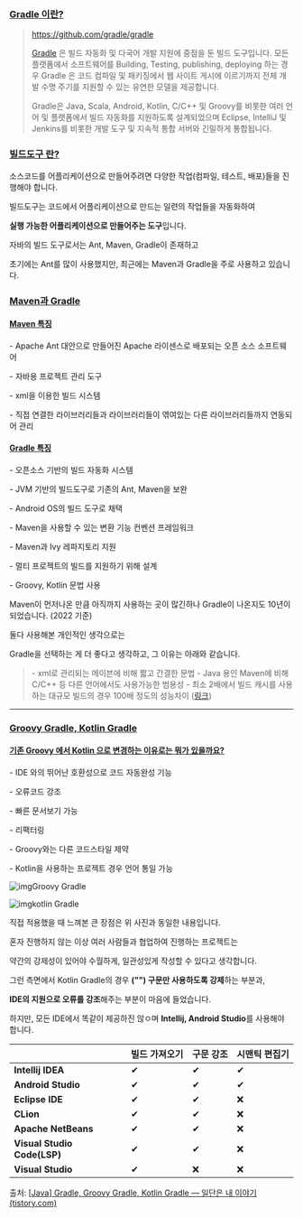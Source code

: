 ### [**Gradle 이란?**](https://kdhyo98.tistory.com/87#Gradle%--%EC%-D%B-%EB%-E%--%-F)

> https://github.com/gradle/gradle
>
> [Gradle](https://gradle.org/) 은 빌드 자동화 및 다국어 개발 지원에 중점을 둔 빌드 도구입니다.
> 모든 플랫폼에서 소프트웨어를 Building, Testing, publishing, deploying 하는 경우
> Gradle 은 코드 컴파일 및 패키징에서 웹 사이트 게시에 이르기까지
> 전체 개발 수명 주기를 지원할 수 있는 유연한 모델을 제공합니다.
>
> Gradle은 Java, Scala, Android, Kotlin, C/C++ 및 Groovy를 비롯한 여러 언어 및 플랫폼에서
> 빌드 자동화를 지원하도록 설계되었으며 Eclipse, IntelliJ 및 Jenkins를 비롯한
> 개발 도구 및 지속적 통합 서버와 긴밀하게 통합됩니다.

 

### [**빌드도구 란?**](https://kdhyo98.tistory.com/87#%EB%B-%-C%EB%--%-C%EB%-F%--%EA%B-%AC%--%EB%-E%--%-F)

소스코드를 어플리케이션으로 만들어주려면 다양한 작업(컴파일, 테스트, 배포)들을 진행해야 합니다.

빌드도구는 코드에서 어플리케이션으로 만드는 일련의 작업들을 자동화하여

**실행 가능한 어플리케이션으로 만들어주는 도구**입니다.

 

자바의 빌드 도구로서는 Ant, Maven, Gradle이 존재하고

초기에는 Ant를 많이 사용했지만, 최근에는 Maven과 Gradle을 주로 사용하고 있습니다.

 

### [**Maven과 Gradle**](https://kdhyo98.tistory.com/87#Maven%EA%B-%BC%--Gradle)

#### [**Maven 특징**](https://kdhyo98.tistory.com/87#Maven%--%ED%-A%B-%EC%A-%--)

\- Apache Ant 대안으로 만들어진 Apache 라이센스로 배포되는 오픈 소스 소프트웨어

\- 자바용 프로젝트 관리 도구

\- xml을 이용한 빌드 시스템

\- 직접 연결한 라이브러리들과 라이브러리들이 엮여있는 다른 라이브러리들까지 연동되어 관리

 

#### [**Gradle 특징**](https://kdhyo98.tistory.com/87#Gradle%--%ED%-A%B-%EC%A-%--)

\- 오픈소스 기반의 빌드 자동화 시스템

\- JVM 기반의 빌드도구로 기존의 Ant, Maven을 보완

\- Android OS의 빌드 도구로 채택

\- Maven을 사용할 수 있는 변환 기능 컨벤션 프레임워크

\- Maven과 Ivy 레파지토리 지원

\- 멀티 프로젝트의 빌드를 지원하기 위해 설계

\- Groovy, Kotlin 문법 사용

 

Maven이 먼저나온 만큼 아직까지 사용하는 곳이 많긴하나 Gradle이 나온지도 10년이 되었습니다. (2022 기준)

 

둘다 사용해본 개인적인 생각으로는

Gradle을 선택하는 게 더 좋다고 생각하고, 그 이유는 아래와 같습니다.

> \- xml로 관리되는 메이븐에 비해 짧고 간결한 문법
> \- Java 용인 Maven에 비해 C/C++ 등 다른 언어에서도 사용가능한 범용성
> \- 최소 2배에서 빌드 캐시를 사용하는 대규모 빌드의 경우 100배 정도의 성능차이 ([링크](https://gradle.org/maven-vs-gradle/))

------

### [**Groovy Gradle, Kotlin Gradle**](https://kdhyo98.tistory.com/87#Groovy%--Gradle%-C%--Kotlin%--Gradle)

#### [**기존 Groovy 에서 Kotlin 으로 변경하는 이유로는 뭐가 있을까요?**](https://kdhyo98.tistory.com/87#%EA%B-%B-%EC%A-%B-%--Groovy%--%EC%--%--%EC%--%-C%--Kotlin%--%EC%-C%BC%EB%A-%-C%--%EB%B-%--%EA%B-%BD%ED%--%--%EB%-A%--%--%EC%-D%B-%EC%-C%A-%EB%A-%-C%EB%-A%--%--%EB%AD%--%EA%B-%--%--%EC%-E%--%EC%-D%--%EA%B-%-C%EC%-A%--%-F)

\- IDE 와의 뛰어난 호환성으로 코드 자동완성 기능

\- 오류코드 강조

\- 빠른 문서보기 가능

\- 리팩터링

\- Groovy와는 다른 코드스타일 제약

\- Kotlin을 사용하는 프로젝트 경우 언어 통일 가능

 



![img](https://blog.kakaocdn.net/dn/qVFHj/btrDOzdlT9P/B9Si7vDxeoSzY7Y3kZxChK/img.png)Groovy Gradle

![img](https://blog.kakaocdn.net/dn/bqM4v0/btrDMzxCENi/9HbRHdWyOC0pq01m6WeJPK/img.png)kotlin Gradle



직접 적용했을 때 느껴본 큰 장점은 위 사진과 동일한 내용입니다.

 

혼자 진행하지 않는 이상 여러 사람들과 협업하여 진행하는 프로젝트는

약간의 강제성이 있어야 수월하게, 일관성있게 작성할 수 있다고 생각합니다.

 

그런 측면에서 Kotlin Gradle의 경우 **("") 구문만 사용하도록 강제**하는 부분과,

**IDE의 지원으로 오류를 강조**해주는 부분이 마음에 들었습니다.

 

하지만, 모든 IDE에서 똑같이 제공하진 않ㅇ며 **Intellij, Android Studio**를 사용해야 합니다.

|                             | **빌드 가져오기** | **구문 강조** | **시맨틱 편집기** |
| --------------------------- | ----------------- | ------------- | ----------------- |
| **Intellij IDEA**           | ✔                 | ✔             | ✔                 |
| **Android Studio**          | ✔                 | ✔             | ✔                 |
| **Eclipse IDE**             | ✔                 | ✔             | ❌                 |
| **CLion**                   | ✔                 | ✔             | ❌                 |
| **Apache NetBeans**         | ✔                 | ✔             | ❌                 |
| **Visual Studio Code(LSP)** | ✔                 | ✔             | ❌                 |
| **Visual Studio**           | ✔                 | ❌             | ❌                 |

 

출처: [[Java\] Gradle, Groovy Gradle, Kotlin Gradle — 일단은 내 이야기 (tistory.com)](https://kdhyo98.tistory.com/87#%EB%B-%-C%EB%--%-C%EB%-F%--%EA%B-%AC%--%EB%-E%--%-F)